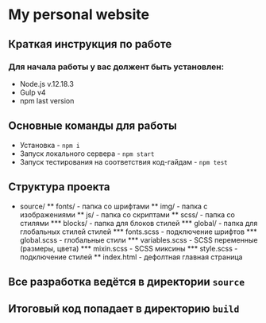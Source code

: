 # My personal website
## Краткая инструкция по работе
### Для начала работы у вас должент быть установлен:
* Node.js v.12.18.3
* Gulp v4
* npm last version
## Основные команды для работы
* Установка - `npm i`
* Запуск локального сервера - `npm start`
* Запуск тестирования на соответствия код-гайдам - `npm test`
## Структура проекта
* source/
**  fonts/                     - папка со шрифтами
**  img/                       - папка с изображениями
**  js/                        - папка со скриптами
**  scss/                      - папка со стилями
***    blocks/                  - папка для блоков стилей
***    global/                  - папка для глобальных стилей стилей
***      fonts.scss             - подключение шрифтов
***      global.scss            - глобальные стили
***      variables.scss         - SCSS переменные (размеры, цвета)
***      mixin.scss             - SCSS миксины
***    style.scss               - подключение стилей
**  index.html                 - дефолтная главная страница

## Все разработка ведётся в директории `source`
## Итоговый код попадает в директорию `build`
